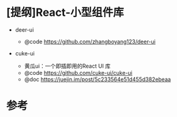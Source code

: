 # [提纲]React-小型组件库


- deer-ui	
    
    - @code https://github.com/zhangboyang123/deer-ui
- cuke-ui 
    - 黄瓜ui：一个即插即用的React UI 库
    - @code https://github.com/cuke-ui/cuke-ui
    - @doc https://juejin.im/post/5c233564e51d455d382ebeaa

# 参考